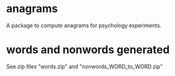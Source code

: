 # anagrams
A package to compute anagrams for psychology experiments.

# words and nonwords generated
See zip files "words.zip" and "nonwords_WORD_to_WORD.zip"
